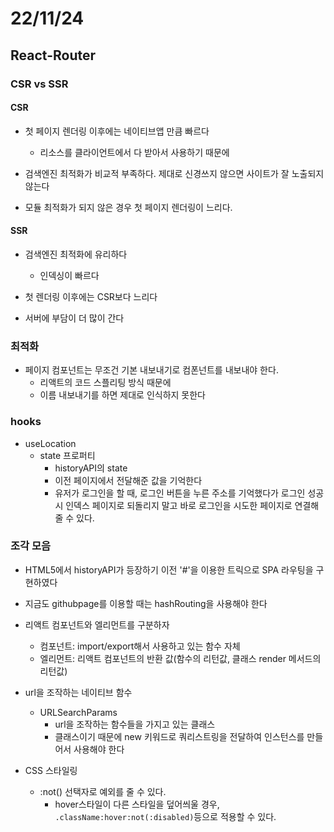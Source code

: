# 22/11/24

## React-Router

### CSR vs SSR

#### CSR

- 첫 페이지 렌더링 이후에는 네이티브앱 만큼 빠르다
	- 리소스를 클라이언트에서 다 받아서 사용하기 때문에

- 검색엔진 최적화가 비교적 부족하다. 제대로 신경쓰지 않으면 사이트가 잘 노출되지 않는다
- 모듈 최적화가 되지 않은 경우 첫 페이지 렌더링이 느리다.

#### SSR

- 검색엔진 최적화에 유리하다
	- 인덱싱이 빠르다

- 첫 렌더링 이후에는 CSR보다 느리다
- 서버에 부담이 더 많이 간다

### 최적화

- 페이지 컴포넌트는 무조건 기본 내보내기로 컴폰넌트를 내보내야 한다.
	- 리액트의 코드 스플리팅 방식 때문에
	- 이름 내보내기를 하면 제대로 인식하지 못한다

### hooks

- useLocation
	- state 프로퍼티
		- historyAPI의 state
		- 이전 페이지에서 전달해준 값을 기억한다
		- 유저가 로그인을 할 때, 로그인 버튼을 누른 주소를 기억했다가 로그인 성공 시 인덱스 페이지로 되돌리지 말고 바로 로그인을 시도한 페이지로 연결해줄 수 있다.


### 조각 모음

- HTML5에서 historyAPI가 등장하기 이전 '#'을 이용한 트릭으로 SPA 라우팅을 구현하였다
- 지금도 githubpage를 이용할 때는 hashRouting을 사용해야 한다

- 리액트 컴포넌트와 엘리먼트를 구분하자
	- 컴포넌트: import/export해서 사용하고 있는 함수 자체
	- 엘리먼트: 리액트 컴포넌트의 반환 값(함수의 리턴값, 클래스 render 메서드의 리턴값)

- url을 조작하는 네이티브 함수
	- URLSearchParams
		- url을 조작하는 함수들을 가지고 있는 클래스
		- 클래스이기 때문에 new 키워드로 쿼리스트링을 전달하여 인스턴스를 만들어서 사용해야 한다
- CSS 스타일링
	- :not() 선택자로 예외를 줄 수 있다.
		- hover스타일이 다른 스타일을 덮어씌울 경우, `.className:hover:not(:disabled)`등으로 적용할 수 있다.
